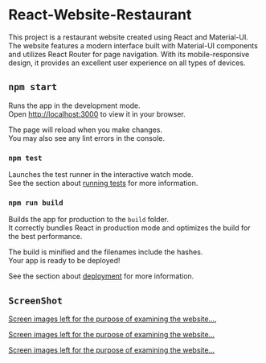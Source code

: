 # React-Website-Restaurant
This project is a restaurant website created using React and Material-UI. The website features a modern interface built with Material-UI components and utilizes React Router for page navigation. With its mobile-responsive design, it provides an excellent user experience on all types of devices.

## `npm start`

Runs the app in the development mode.\
Open [http://localhost:3000](http://localhost:3000) to view it in your browser.

The page will reload when you make changes.\
You may also see any lint errors in the console.

### `npm test`

Launches the test runner in the interactive watch mode.\
See the section about [running tests](https://facebook.github.io/create-react-app/docs/running-tests) for more information.

### `npm run build`

Builds the app for production to the `build` folder.\
It correctly bundles React in production mode and optimizes the build for the best performance.

The build is minified and the filenames include the hashes.\
Your app is ready to be deployed!

See the section about [deployment](https://facebook.github.io/create-react-app/docs/deployment) for more information.

## `ScreenShot`
[Screen images left for the purpose of examining the website...](https://github.com/mchitplt/React-Restaurant-Website/blob/18922533f4ed291a7d85de4f5b2aa1f8962c8a39/Home-Page.png),


[Screen images left for the purpose of examining the website...](https://github.com/mchitplt/React-Restaurant-Website/blob/18922533f4ed291a7d85de4f5b2aa1f8962c8a39/Menu-Page.png)

[Screen images left for the purpose of examining the website...](https://github.com/mchitplt/React-Restaurant-Website/blob/18922533f4ed291a7d85de4f5b2aa1f8962c8a39/Contact-Page.png)





